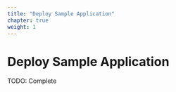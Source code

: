 ```yaml
---
title: "Deploy Sample Application"
chapter: true
weight: 1
---
```


# Deploy Sample Application

TODO: Complete